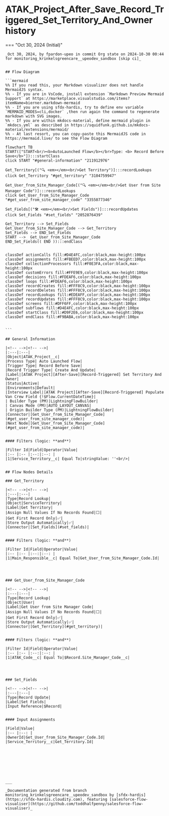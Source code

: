 # ATAK_Project_After_Save_Record_Triggered_Set_Territory_And_Owner history

<!-- This page has been generated to be viewed with mkdocs-material, you can not view it just as markdown . Activate tab plugin following the doc at https://squidfunk.github.io/mkdocs-material/reference/content-tabs/ -->

=== "Oct 30, 2024 (Initial)"

    _Oct 30, 2024, by fpardon-upeo in commit Org state on 2024-10-30 00:44 for monitoring_krinkelsgreencare__upeodev_sandbox [skip ci]_

    
    ## Flow Diagram
    
    ```mermaid
    %% If you read this, your Markdown visualizer does not handle MermaidJS syntax.
    %% - If you are in VsCode, install extension `Markdown Preview Mermaid Support` at https://marketplace.visualstudio.com/items?itemName=bierner.markdown-mermaid
    %% - If you are using sfdx-hardis, try to define env variable `MERMAID_MODES=cli,docker` ,then run again the command to regenerate markdown with SVG images.
    %% - If you are within mkdocs-material, define mermaid plugin in `mkdocs.yml` as described in https://squidfunk.github.io/mkdocs-material/extensions/mermaid/
    %% - At last resort, you can copy-paste this MermaidJS code in https://mermaid.live/ to see the Flow Diagram
    
    flowchart TB
    START(["START<br/><b>AutoLaunched Flow</b></br>Type: <b> Record Before Save</b>"]):::startClass
    click START "#general-information" "211912976"
    
    Get_Territory[("🔍 <em></em><br/>Get Territory")]:::recordLookups
    click Get_Territory "#get_territory" "3104759947"
    
    Get_User_from_Site_Manager_Code[("🔍 <em></em><br/>Get User from Site Manager Code")]:::recordLookups
    click Get_User_from_Site_Manager_Code "#get_user_from_site_manager_code" "3355077346"
    
    Set_Fields[("🛠️ <em></em><br/>Set Fields")]:::recordUpdates
    click Set_Fields "#set_fields" "2052876439"
    
    Get_Territory --> Set_Fields
    Get_User_from_Site_Manager_Code --> Get_Territory
    Set_Fields --> END_Set_Fields
    START -->  Get_User_from_Site_Manager_Code
    END_Set_Fields(( END )):::endClass
    
    
    classDef actionCalls fill:#D4E4FC,color:black,max-height:100px
    classDef assignments fill:#FBEED7,color:black,max-height:100px
    classDef collectionProcessors fill:#F0E3FA,color:black,max-height:100px
    classDef customErrors fill:#FFE9E9,color:black,max-height:100px
    classDef decisions fill:#FDEAF6,color:black,max-height:100px
    classDef loops fill:#FDEAF6,color:black,max-height:100px
    classDef recordCreates fill:#FFF8C9,color:black,max-height:100px
    classDef recordDeletes fill:#FFF8C9,color:black,max-height:100px
    classDef recordLookups fill:#EDEAFF,color:black,max-height:100px
    classDef recordUpdates fill:#FFF8C9,color:black,max-height:100px
    classDef screens fill:#DFF6FF,color:black,max-height:100px
    classDef subflows fill:#D4E4FC,color:black,max-height:100px
    classDef startClass fill:#D9F2E6,color:black,max-height:100px
    classDef endClass fill:#F9BABA,color:black,max-height:100px
    
    
    ```
    
    ## General Information
    
    |<!-- -->|<!-- -->|
    |:---|:---|
    |Object|ATAK_Project__c|
    |Process Type| Auto Launched Flow|
    |Trigger Type| Record Before Save|
    |Record Trigger Type| Create And Update|
    |Label|[ATAK Project][After-Save][Record-Triggered] Set Territory And Owner|
    |Status|Active|
    |Environments|Default|
    |Interview Label|[ATAK Project][After-Save][Record-Triggered] Populate Van Crew Field {!$Flow.CurrentDateTime}|
    | Builder Type (PM)|LightningFlowBuilder|
    | Canvas Mode (PM)|AUTO_LAYOUT_CANVAS|
    | Origin Builder Type (PM)|LightningFlowBuilder|
    |Connector|[Get_User_from_Site_Manager_Code](#get_user_from_site_manager_code)|
    |Next Node|[Get_User_from_Site_Manager_Code](#get_user_from_site_manager_code)|
    
    
    #### Filters (logic: **and**)
    
    |Filter Id|Field|Operator|Value|
    |:-- |:-- |:--:|:--: |
    |1|Service_Territory__c| Equal To|stringValue: ''<br/>|
    
    
    ## Flow Nodes Details
    
    ### Get_Territory
    
    |<!-- -->|<!-- -->|
    |:---|:---|
    |Type|Record Lookup|
    |Object|ServiceTerritory|
    |Label|Get Territory|
    |Assign Null Values If No Records Found|⬜|
    |Get First Record Only|✅|
    |Store Output Automatically|✅|
    |Connector|[Set_Fields](#set_fields)|
    
    
    #### Filters (logic: **and**)
    
    |Filter Id|Field|Operator|Value|
    |:-- |:-- |:--:|:--: |
    |1|Main_Responsible__c| Equal To|Get_User_from_Site_Manager_Code.Id|
    
    
    
    
    ### Get_User_from_Site_Manager_Code
    
    |<!-- -->|<!-- -->|
    |:---|:---|
    |Type|Record Lookup|
    |Object|User|
    |Label|Get User from Site Manager Code|
    |Assign Null Values If No Records Found|⬜|
    |Get First Record Only|✅|
    |Store Output Automatically|✅|
    |Connector|[Get_Territory](#get_territory)|
    
    
    #### Filters (logic: **and**)
    
    |Filter Id|Field|Operator|Value|
    |:-- |:-- |:--:|:--: |
    |1|ATAK_Code__c| Equal To|$Record.Site_Manager_Code__c|
    
    
    
    
    ### Set_Fields
    
    |<!-- -->|<!-- -->|
    |:---|:---|
    |Type|Record Update|
    |Label|Set Fields|
    |Input Reference|$Record|
    
    
    #### Input Assignments
    
    |Field|Value|
    |:-- |:--: |
    |OwnerId|Get_User_from_Site_Manager_Code.Id|
    |Service_Territory__c|Get_Territory.Id|
    
    
    
    
    
    
    
    
    ___
    
    _Documentation generated from branch monitoring_krinkelsgreencare__upeodev_sandbox by [sfdx-hardis](https://sfdx-hardis.cloudity.com), featuring [salesforce-flow-visualiser](https://github.com/toddhalfpenny/salesforce-flow-visualiser)_

